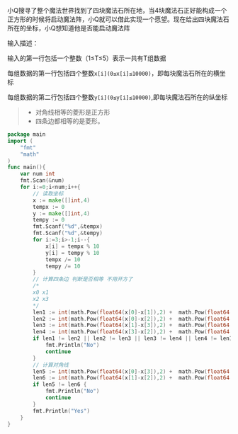 小Q搜寻了整个魔法世界找到了四块魔法石所在地，当4块魔法石正好能构成一个正方形的时候将启动魔法阵，小Q就可以借此实现一个愿望。现在给出四块魔法石所在的坐标，小Q想知道他是否能启动魔法阵

输入描述：

输入的第一行包括一个整数（1≤T≤5）表示一共有T组数据

每组数据的第一行包括四个整数`x[i](0≤x[i]≤10000)`，即每块魔法石所在的横坐标

每组数据的第二行包括四个整数`y[i](0≤y[i]≤10000)`,即每块魔法石所在的纵坐标

> -  对角线相等的菱形是正方形 
> -  四条边都相等的是菱形。 

```go
package main
import (
    "fmt"
    "math"
)
func main(){
    var num int 
    fmt.Scan(&num)
    for i:=0;i<num;i++{
        // 读取坐标
        x := make([]int,4)
        tempx := 0
        y := make([]int,4)
        tempy := 0
        fmt.Scanf("%d",&tempx)
        fmt.Scanf("%d",&tempy)
        for i:=3;i>-1;i--{
            x[i] = tempx % 10
            y[i] = tempy % 10
            tempx /= 10
            tempy /= 10
        }
        // 计算四条边 判断是否相等 不用开方了  
        /*
        x0 x1
        x2 x3
        */
        len1 := int(math.Pow(float64(x[0]-x[1]),2) +  math.Pow(float64(y[0]-y[1]),2)) 
        len2 := int(math.Pow(float64(x[0]-x[2]),2) +  math.Pow(float64(y[0]-y[2]),2)) 
        len3 := int(math.Pow(float64(x[1]-x[3]),2) +  math.Pow(float64(y[1]-y[3]),2)) 
        len4 := int(math.Pow(float64(x[3]-x[2]),2) +  math.Pow(float64(y[3]-y[2]),2)) 
        if len1 != len2 || len2 != len3 || len3 != len4 || len4 != len1{
            fmt.Println("No")
            continue
        }
        // 计算对角线
        len5 := int(math.Pow(float64(x[0]-x[3]),2) +  math.Pow(float64(y[0]-y[3]),2)) 
        len6 := int(math.Pow(float64(x[1]-x[2]),2) +  math.Pow(float64(y[1]-y[2]),2)) 
        if len5 != len6 {
            fmt.Println("No")
            continue
        }
        fmt.Println("Yes")
    }
}
```

